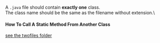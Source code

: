A `.java` file should contain **exactly one** class.\
The class name should be the same as the filename without extension.\

#### How To Call A Static Method From Another Class

[see the twofiles folder](https://gitlab.com/bjt-user/java/-/tree/main/twofiles)
